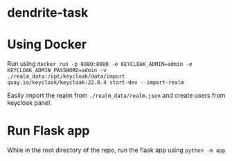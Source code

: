 # dendrite-task

# Using Docker 
Run using `docker run -p 8080:8080 -e KEYCLOAK_ADMIN=admin -e KEYCLOAK_ADMIN_PASSWORD=admin -v ./realm_data:/opt/keycloak/data/import quay.io/keycloak/keycloak:22.0.4 start-dev --import-realm`

Easily import the realm from `./realm_data/realm.json` and create users from keycloak panel. 

# Run Flask app

While in the root directory of the repo, run the flask app using `python -m app`
